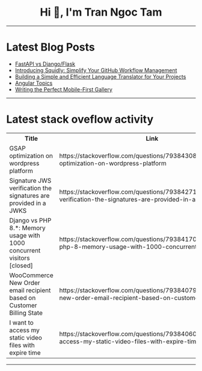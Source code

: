 <h1 align="center">Hi 👋, I'm Tran Ngoc Tam</h1>

---

# Latest Blog Posts 
<!-- BLOG-POST-LIST:START -->
- [FastAPI vs Django/Flask](https://dev.to/hiteshchawla/fastapi-vs-django-core-difference-103a)
- [Introducing Squidly: Simplify Your GitHub Workflow Management](https://dev.to/fralps/introducing-squidly-simplify-your-github-workflow-management-b5h)
- [Building a Simple and Efficient Language Translator for Your Projects](https://dev.to/muhammadaqib86/building-a-simple-and-efficient-language-translator-for-your-projects-47jj)
- [Angular Topics](https://dev.to/anjali_gurjar_dff81513867/angular-topics-1p51)
- [Writing the Perfect Mobile-First Gallery](https://dev.to/artur_supertramp/writing-the-perfect-mobile-first-gallery-1aj0)
<!-- BLOG-POST-LIST:END -->

---

# Latest stack oveflow activity
<table>
  <tr><th>Title</th><th>Link</th></tr>
  <!-- STACKOVERFLOW:START --><tr><td>GSAP optimization on wordpress platform</td><td>https://stackoverflow.com/questions/79384308/gsap-optimization-on-wordpress-platform</td></tr><tr><td>Signature JWS verification the signatures are provided in a JWKS</td><td>https://stackoverflow.com/questions/79384271/signature-jws-verification-the-signatures-are-provided-in-a-jwks</td></tr><tr><td>Django vs PHP 8.*: Memory usage with 1000 concurrent visitors [closed]</td><td>https://stackoverflow.com/questions/79384170/django-vs-php-8-memory-usage-with-1000-concurrent-visitors</td></tr><tr><td>WooCommerce New Order email recipient based on Customer Billing State</td><td>https://stackoverflow.com/questions/79384079/woocommerce-new-order-email-recipient-based-on-customer-billing-state</td></tr><tr><td>I want to access my static video files with expire time</td><td>https://stackoverflow.com/questions/79384060/i-want-to-access-my-static-video-files-with-expire-time</td></tr><!-- STACKOVERFLOW:END -->
</table>

---


